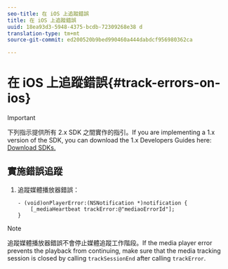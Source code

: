 ```yaml
---
seo-title: 在 iOS 上追蹤錯誤
title: 在 iOS 上追蹤錯誤
uuid: 18ea93d3-5948-4375-bcdb-72309268e38 d
translation-type: tm+mt
source-git-commit: ed200520b9bed990460a444dabdcf956980362ca

---
```



# 在 iOS 上追蹤錯誤{#track-errors-on-ios}

>[!IMPORTANT]
>
>下列指示提供所有 2.x SDK 之間實作的指引。If you are implementing a 1.x version of the SDK, you can download the 1.x Developers Guides here: [Download SDKs.](../../sdk-implement/download-sdks.md)

## 實施錯誤追蹤

1. 追蹤媒體播放器錯誤：

   ```
   - (void)onPlayerError:(NSNotification *)notification { 
       [_mediaHeartbeat trackError:@"mediaoErrorId"]; 
   }
   ```

>[!NOTE]
>
>追蹤媒體播放器錯誤不會停止媒體追蹤工作階段。If the media player error prevents the playback from continuing, make sure that the media tracking session is closed by calling `trackSessionEnd` after calling `trackError`.

